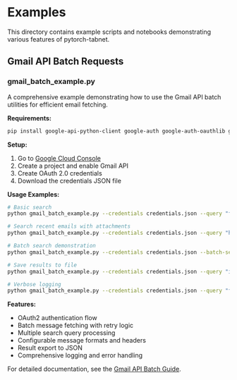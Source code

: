# Examples

This directory contains example scripts and notebooks demonstrating various features of pytorch-tabnet.

## Gmail API Batch Requests

### gmail_batch_example.py

A comprehensive example demonstrating how to use the Gmail API batch utilities for efficient email fetching.

**Requirements:**
```bash
pip install google-api-python-client google-auth google-auth-oauthlib google-auth-httplib2
```

**Setup:**
1. Go to [Google Cloud Console](https://console.cloud.google.com/)
2. Create a project and enable Gmail API
3. Create OAuth 2.0 credentials
4. Download the credentials JSON file

**Usage Examples:**

```bash
# Basic search
python gmail_batch_example.py --credentials credentials.json --query "from:notifications@github.com"

# Search recent emails with attachments
python gmail_batch_example.py --credentials credentials.json --query "has:attachment" --days 7

# Batch search demonstration
python gmail_batch_example.py --credentials credentials.json --batch-search

# Save results to file
python gmail_batch_example.py --credentials credentials.json --query "is:important" --output results.json

# Verbose logging
python gmail_batch_example.py --credentials credentials.json --query "from:example.com" --verbose
```

**Features:**
- OAuth2 authentication flow
- Batch message fetching with retry logic
- Multiple search query processing
- Configurable message formats and headers
- Result export to JSON
- Comprehensive logging and error handling

For detailed documentation, see the [Gmail API Batch Guide](../docs/source/guides/gmail_api_batch.rst).
